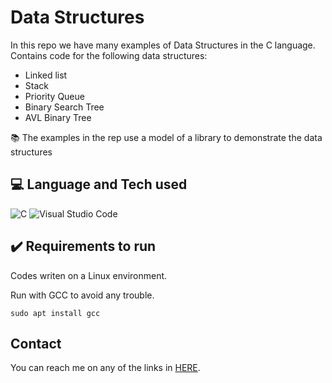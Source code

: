 # Data Structures
In this repo we have many examples of Data Structures in the C language. 
Contains code for the following data structures:

- Linked list
- Stack
- Priority Queue
- Binary Search Tree
- AVL Binary Tree

:books: The examples in the rep use a model of a library to demonstrate the data structures

## :computer: Language and Tech used

![C](https://img.shields.io/badge/c-%2300599C.svg?style=for-the-badge&logo=c&logoColor=white)
![Visual Studio Code](https://img.shields.io/badge/Visual%20Studio%20Code-0078d7.svg?style=for-the-badge&logo=visual-studio-code&logoColor=white)

## :heavy_check_mark: Requirements to run

Codes writen on a Linux environment.

Run with GCC to avoid any trouble.

```
sudo apt install gcc
```

## Contact
You can reach me on any of the links in [HERE](https://allmylinks.com/luccatambor).

